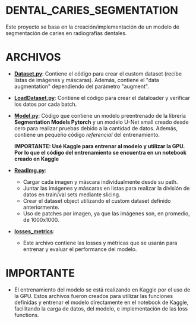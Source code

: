 # DENTAL_CARIES_SEGMENTATION
Este proyecto se basa en la creación/implementación de un modelo de segmentación de caries en radiografías dentales. 

# ARCHIVOS
- [**Dataset.py**](./Dataset.py): Contiene el código para crear el custom dataset (recibe listas de imágenes y máscaras). Además, contiene el "data augmentation" dependiendo del parámetro "augment".
  
- [**LoadDataset.py**](./LoadDataset.py): Contiene el código para crear el dataloader y verificar los datos por cada batch.
  
- [**Model.py**](./Model.py): Código que contiene un modelo preentrenado de la librería **Segmentation Models Pytorch** y un modelo U-Net small creado desde cero para realizar pruebas debido a la cantidad de datos. Además, contiene un pequeño código *referencial* del entrenamiento.

  **IMPORTANTE: Usé Kaggle para entrenar al modelo y utilizar la GPU. Por lo que el código del entrenamiento se encuentra en un notebook creado en Kaggle**
 
- [**ReadImg.py**](./ReadImg.py):
  -  Cargar cada imagen y máscara individualmente desde su path.
  -  Juntar las imágenes y máscaras en listas para realizar la división de datos en train/val sets mediante slicing.
  -  Crear el dataset object utilizando el custom dataset definido anteriormente.
  -  Uso de patches por imagen, ya que las imágenes son, en promedio, de 1000x1000.
    
- [**losses_metrics**](./losses_metrics.py):
  - Este archivo contiene las losses y métricas que se usarán para entrenar y evaluar el performance del modelo.
 
# IMPORTANTE
- El entrenamiento del modelo se está realizando en Kaggle por el uso de la GPU. Estos archivos fueron creados para utilizar las funciones definidas y entrenar el modelo directamente en el notebook de Kaggle, facilitando la carga de datos, del modelo, e implementación de las loss functions.
